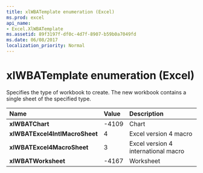 ```yaml
---
title: xlWBATemplate enumeration (Excel)
ms.prod: excel
api_name:
- Excel.XlWBATemplate
ms.assetid: 89f3197f-df0c-4d7f-8907-b59b0a7049fd
ms.date: 06/08/2017
localization_priority: Normal
---
```



# xlWBATemplate enumeration (Excel)

Specifies the type of workbook to create. The new workbook contains a single sheet of the specified type.



|Name|Value|Description|
|:-----|:-----|:-----|
| **xlWBATChart**|-4109|Chart|
| **xlWBATExcel4IntlMacroSheet**|4|Excel version 4 macro|
| **xlWBATExcel4MacroSheet**|3|Excel version 4 international macro|
| **xlWBATWorksheet**|-4167|Worksheet|

